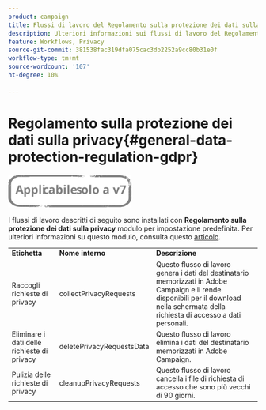 ```yaml
---
product: campaign
title: Flussi di lavoro del Regolamento sulla protezione dei dati sulla privacy
description: Ulteriori informazioni sui flussi di lavoro del Regolamento sulla protezione dei dati sulla privacy
feature: Workflows, Privacy
source-git-commit: 381538fac319dfa075cac3db2252a9cc80b31e0f
workflow-type: tm+mt
source-wordcount: '107'
ht-degree: 10%

---
```



# Regolamento sulla protezione dei dati sulla privacy{#general-data-protection-regulation-gdpr}

![](../../assets/v7-only.svg)

I flussi di lavoro descritti di seguito sono installati con **Regolamento sulla protezione dei dati sulla privacy** modulo per impostazione predefinita. Per ulteriori informazioni su questo modulo, consulta questo [articolo](https://helpx.adobe.com/it/campaign/kb/acc-privacy.html).

<table> 
 <tbody> 
  <tr> 
   <td> <strong>Etichetta</strong><br /> </td> 
   <td> <strong>Nome interno</strong><br /> </td> 
   <td> <strong>Descrizione</strong><br /> </td> 
  </tr> 
  <tr> 
   <td> <span class="uicontrol">Raccogli richieste di privacy</span> <br /> </td> 
   <td> <span class="uicontrol">collectPrivacyRequests</span> <br /> </td> 
   <td> Questo flusso di lavoro genera i dati del destinatario memorizzati in Adobe Campaign e li rende disponibili per il download nella schermata della richiesta di accesso a dati personali.<br /> </td> 
  </tr> 
  <tr> 
   <td> <span class="uicontrol">Eliminare i dati delle richieste di privacy</span> <br /> </td> 
   <td> <span class="uicontrol">deletePrivacyRequestsData</span> <br /> </td> 
   <td> Questo flusso di lavoro elimina i dati del destinatario memorizzati in Adobe Campaign.<br /> </td> 
  </tr> 
  <tr> 
   <td> <span class="uicontrol">Pulizia delle richieste di privacy</span> <br /> </td> 
   <td> <span class="uicontrol">cleanupPrivacyRequests</span> <br /> </td> 
   <td> Questo flusso di lavoro cancella i file di richiesta di accesso che sono più vecchi di 90 giorni.<br /> </td> 
  </tr> 
 </tbody> 
</table>


